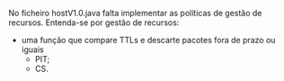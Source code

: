 No ficheiro hostV1.0.java falta implementar as políticas de gestão de recursos.
Entenda-se por gestão de recursos:
  - uma função que compare TTLs e descarte pacotes fora de prazo ou iguais
    - PIT;
    - CS.
